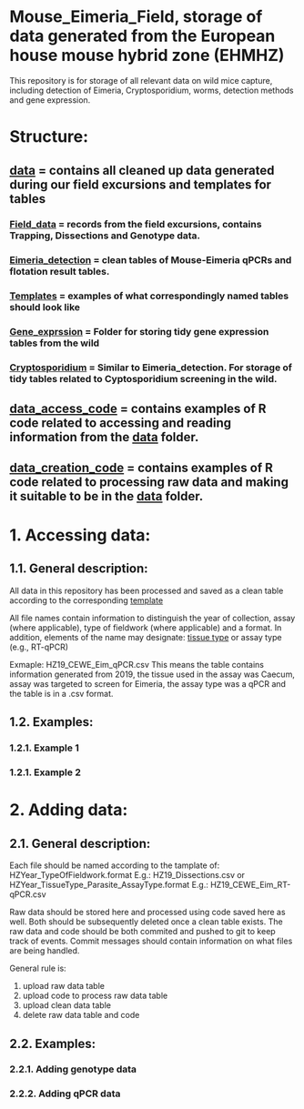 # Mouse_Eimeria_Field, storage of data generated from the European house mouse hybrid zone (EHMHZ)  
This repository is for storage of all relevant data on wild mice capture, including detection of Eimeria, Cryptosporidium, worms, detection methods and gene expression. 

# Structure:
## [data](https://github.com/derele/Mouse_Eimeria_Field/tree/master/data) = contains all cleaned up data generated during our field excursions and templates for tables

### [Field_data](https://github.com/derele/Mouse_Eimeria_Field/tree/master/data/Field_data) = records from the field excursions, contains Trapping, Dissections and Genotype data.

### [Eimeria_detection](https://github.com/derele/Mouse_Eimeria_Field/tree/master/data/Eimeria_detection) = clean tables of Mouse-Eimeria qPCRs and flotation result tables.

### [Templates](https://github.com/derele/Eimeria_Lab/tree/master/data/Templates) = examples of what correspondingly named tables should look like

### [Gene_exprssion](https://github.com/derele/Mouse_Eimeria_Field/tree/master/data/Gene_expression) = Folder for storing tidy gene expression  tables from the wild

### [Cryptosporidium](https://github.com/derele/Mouse_Eimeria_Field/tree/master/data/Cryptosporidium) = Similar to Eimeria_detection. For storage of tidy tables related to Cyptosporidium screening in the wild.

## [data_access_code](https://github.com/derele/Mouse_Eimeria_Field/tree/master/data/data_access_code) = contains examples of R code related to accessing and reading information from the [data](https://github.com/derele/Mouse_Eimeria_Field/tree/master/data) folder.

## [data_creation_code](https://github.com/derele/Mouse_Eimeria_Field/tree/master/data/data_creation_code) = contains examples of R code related to processing raw data and making it suitable to be in the [data](https://github.com/derele/Mouse_Eimeria_Field/tree/master/data) folder.


# 1. Accessing data:
## 1.1. General description:

All data in this repository has been processed and saved as a clean table according to the corresponding [template](https://github.com/derele/Mouse_Eimeria_Field/tree/master/data/Templates)

All file names contain information to distinguish the year of collection, assay (where applicable), type of fieldwork (where applicable) and a format.
In addition, elements of the name may designate: [tissue type](https://github.com/derele/Mouse_Eimeria_Field/tree/master/Tissue_labels.csv) or assay type (e.g., RT-qPCR)

Exmaple: HZ19_CEWE_Eim_qPCR.csv
This means the table contains information generated from 2019, the tissue used in the assay was Caecum, assay was targeted to screen for Eimeria, the assay type was a qPCR and the table is in a .csv format.

## 1.2. Examples:
### 1.2.1. Example 1 

### 1.2.1. Example 2 

# 2. Adding data:
## 2.1. General description:
Each file should be named according to the tamplate of:
HZYear_TypeOfFieldwork.format
E.g.: HZ19_Dissections.csv
or
HZYear_TissueType_Parasite_AssayType.format
E.g.: HZ19_CEWE_Eim_RT-qPCR.csv

Raw data should be stored here and processed using code saved here as well. Both should be subsequently deleted once a clean table exists. The raw data and code should be both commited and pushed to git to keep track of events. Commit messages should contain information on what files are being handled.

General rule is:
1. upload raw data table
2. upload code to process raw data table
3. upload clean data table
4. delete raw data table and code

## 2.2. Examples:
### 2.2.1. Adding genotype data

### 2.2.2. Adding qPCR data

